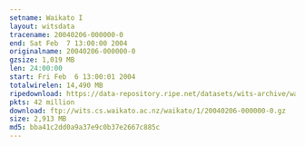 ```yaml
---
setname: Waikato I
layout: witsdata
tracename: 20040206-000000-0
end: Sat Feb  7 13:00:00 2004
originalname: 20040206-000000-0
gzsize: 1,019 MB
len: 24:00:00
start: Fri Feb  6 13:00:01 2004
totalwirelen: 14,490 MB
ripedownload: https://data-repository.ripe.net/datasets/wits-archive/waikato/1/20040206-000000-0.gz
pkts: 42 million
download: ftp://wits.cs.waikato.ac.nz/waikato/1/20040206-000000-0.gz
size: 2,913 MB
md5: bba41c2dd0a9a37e9c0b37e2667c885c
---
```

